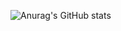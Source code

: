 ![Anurag's GitHub stats](https://github-readme-stats.vercel.app/api?username=parksuja&show_icons=true&theme=radical)



